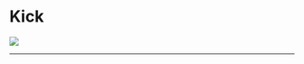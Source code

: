 # Kick

<img src="https://media.giphy.com/media/v1.Y2lkPTc5MGI3NjExcmw3bm5lMjJ0bWc4ZmZqaTQ4NXYweG53aWpsaWRvMGJwajBzbHhseSZlcD12MV9pbnRlcm5hbF9naWZfYnlfaWQmY3Q9Zw/bGgsc5mWoryfgKBx1u/giphy.gif">
<hr>

